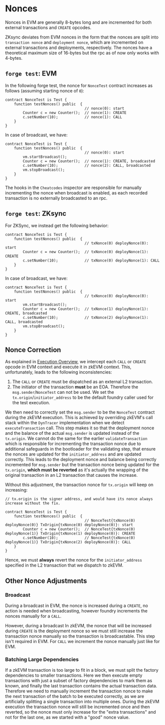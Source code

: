 # Nonces

Nonces in EVM are generally 8-bytes long and are incremented for both external transactions and `CREATE` opcodes.

ZKsync deviates from EVM nonces in the form that the nonces are split into `transaction nonce` and `deployment nonce`, which are incremented on external transactions and deployments, respectively. 
The nonces have a theoretical maximum size of 16-bytes but the rpc as of now only works with 4-bytes.


## `forge test`: EVM

In the following forge test, the nonce for `NonceTest` contract increases as follows (assuming starting nonce of `0`):
```sol
contract NonceTest is Test {
    function testNonces() public  {
                                    // nonce(0): start
        Counter c = new Counter();  // nonce(1): CREATE
        c.setNumber(10);            // nonce(1): CALL
    }
}
```

In case of broadcast, we have:
```sol
contract NonceTest is Test {
    function testNonces() public  {
                                    // nonce(0): start
        vm.startBroadcast();
        Counter c = new Counter();  // nonce(1): CREATE, broadcasted
        c.setNumber(10);            // nonce(2): CALL, broadcasted
        vm.stopBroadcast();
    }
}
```

The hooks in the `Cheatcodes` inspector are responsible for manually incrementing the nonce when broadcast is enabled, as each recorded transaction
is no externally broadcasted to an rpc.

## `forge test`: ZKsync

For ZKSync, we instead get the following behavior:
```sol
contract NonceTest is Test {
    function testNonces() public  {
                                    // txNonce(0) deployNonce(0): start
        Counter c = new Counter();  // txNonce(0) deployNonce(1): CREATE
        c.setNumber(10);            // txNonce(0) deployNonce(1): CALL
    }
}
```

In case of broadcast, we have:
```sol
contract NonceTest is Test {
    function testNonces() public  {
                                    // txNonce(0) deployNonce(0): start
        vm.startBroadcast();
        Counter c = new Counter();  // txNonce(1) deployNonce(1): CREATE, broadcasted
        c.setNumber(10);            // txNonce(2) deployNonce(1): CALL, broadcasted
        vm.stopBroadcast();
    }
}
```

## Nonce Correction

As explained in [Execution Overview](../execution-overview.md#zksync-mode), we intercept each `CALL` or `CREATE` opcode in EVM context and execute it in zkEVM context. This, unfortunately, leads to the following inconsistencies:
1. The `CALL` or `CREATE` must be dispatched as an external L2 transaction.
2. The initiator of the transaction **must** be an EOA. Therefore the `msg.sender`/`NonceTest` can not be used. We set the `tx.origin`/`initiator_address` to be the default foundry caller used for the test execution.

We then need to correctly set the `msg.sender` to be the `NonceTest` contract during the zkEVM execution. This is achieved by overriding zkEVM's call stack within the `DynTracer` implementation when we detect `executeTransaction` call. This step makes it so that the deployment nonce and the balance of the actual `msg.sender` 
is updated instead of the `tx.origin`. We cannot do the same for the earlier `validateTransaction` which is responsible for incrementing the transaction nonce due to additional safeguards in the bootloader for the validating step, that ensure the nonces are updated for the `initiator_address` and are updated correctly.
This leads to the deployment nonce and balance being correctly incremented for `msg.sender` but the transaction nonce being updated for the `tx.origin`, **which must be reverted** as it's actually the wrapping of the original transaction in an L2 transaction that causes the increase.

Without this adjustment, the transaction nonce for `tx.origin` will keep on increasing:
```sol
// tx.origin is the signer address, and would have its nonce always increase without the fix.

contract NonceTest is Test {
    function testNonces() public  {
                                    // NonceTest{txNonce(0) deployNonce(0)} TxOrigin{txNonce(0) deployNonce(0)}: start
        Counter c = new Counter();  // NonceTest{txNonce(0) deployNonce(1)} TxOrigin{txNonce(1) deployNonce(0)}: CREATE
        c.setNumber(10);            // NonceTest{txNonce(0) deployNonce(1)} TxOrigin{txNonce(2) deployNonce(0)}: CALL
    }
}
```

Hence, we must **always** revert the nonce for the `initiator_address` specified in the L2 transaction that we dispatch to zkEVM.

## Other Nonce Adjustments

### Broadcast

During a broadcast in EVM, the nonce is increased during a `CREATE`, no action is needed when broadcasting, however foundry increments the nonces manually for a `CALL`.

However, during a broadcast In zkEVM, the nonce that will be increased during `CREATE` is the deployment nonce so we must still increase the transaction nonce manually so the transaction is broadcastable. This step isn't required in EVM. For `CALL` we increment the nonce manually just like for EVM.

### Batching Large Dependencies

If a zkEVM transaction is too large to fit in a block, we must split the factory dependencies to smaller transactions. Here we then execute empty transactions with just a subset of factory dependencies to mark them as known, and finally the last transaction contains the actual transaction data. Therefore we need to manually increment the transaction nonce to make the next transaction of the batch to be executed correctly, as we are artificially splitting a single transaction into multiple ones. During the zkEVM execution the transaction nonce will still be incremented once and then reverted, so the nonce must only increase for the "extra transactions" and not for the last one, as we started with a "good" nonce value.
